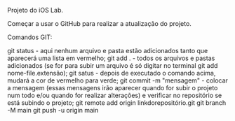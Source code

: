 Projeto do iOS Lab.


Começar a usar o GitHub para realizar a atualização do projeto.

Comandos GIT:

git status - aqui nenhum arquivo e pasta estão adicionados tanto que aparecerá uma lista em vermelho;
git add . - todos os arquivos e pastas adicionados (se for para subir um arquivo é só digitar no terminal git add nome-file.extensão);
git satus - depois de executado o comando acima, mudará a cor de vermelho para verde;
git commit -m "mensagem" - colocar a mensagem (essas mensagens irão aparecer quando for subir o projeto num todo e/ou quando for realizar alterações) e verificar no repositório se está subindo o projeto;
git remote add origin linkdorepositório.git
git branch -M main
git push -u origin main
